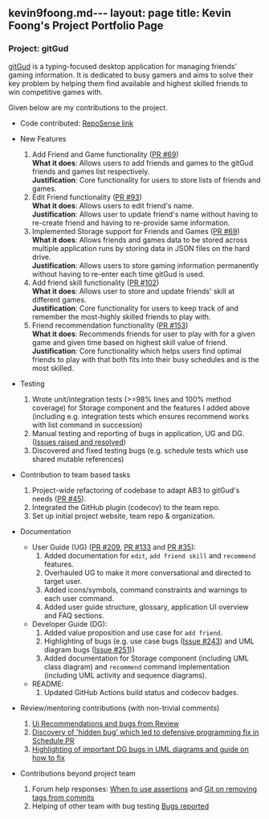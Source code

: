 kevin9foong.md---
layout: page
title: Kevin Foong's Project Portfolio Page
---

### Project: gitGud

[gitGud](https://ay2122s1-cs2103t-w13-4.github.io/tp/) is a typing-focused desktop application for managing friends' gaming information. 
It is dedicated to busy gamers and aims to solve their key problem by helping them find available and highest skilled 
friends to win competitive games with. <br>

Given below are my contributions to the project.
* Code contributed: [RepoSense link](https://nus-cs2103-ay2122s1.github.io/tp-dashboard/?search=kevin9foong&sort=groupTitle&sortWithin=title&since=2021-09-17&timeframe=commit&mergegroup=&groupSelect=groupByRepos&breakdown=false)
* New Features
  1. Add Friend and Game functionality ([PR #69](https://github.com/AY2122S1-CS2103T-W13-4/tp/pull/69)) <br>
     **What it does**: Allows users to add friends and games to the gitGud friends and games list respectively.<br>
     **Justification**: Core functionality for users to store lists of friends and games.
  2. Edit Friend functionality ([PR #93](https://github.com/AY2122S1-CS2103T-W13-4/tp/pull/93)) <br>
     **What it does**: Allows users to edit friend's name.<br>
     **Justification**: Allows user to update friend's name without having to re-create friend and having to re-provide same information.
  3. Implemented Storage support for Friends and Games ([PR #69](https://github.com/AY2122S1-CS2103T-W13-4/tp/pull/69)) <br>
     **What it does**: Allows friends and games data to be stored across multiple application runs by storing data in JSON files on the hard drive. <br>
     **Justification**: Allows users to store gaming information permanently without having to re-enter each time gitGud is used.<br>
  4. Add friend skill functionality ([PR #102](https://github.com/AY2122S1-CS2103T-W13-4/tp/pull/102)) <br>
     **What it does**: Allows user to store and update friends' skill at different games.<br>
     **Justification**: Core functionality for users to keep track of and remember the most-highly skilled friends to play with.
  5. Friend recommendation functionality ([PR #153](https://github.com/AY2122S1-CS2103T-W13-4/tp/pull/153)) <br>
     **What it does**: Recommends friends for user to play with for a given game and given time based on highest skill value of friend.<br>
     **Justification**: Core functionality which helps users find optimal friends to play with that both fits into their busy schedules and 
     is the most skilled.

* Testing 
  1. Wrote unit/integration tests (>=98% lines and 100% method coverage) for Storage component and the features I added above 
  (including e.g. integration tests which ensures recommend works with list command in succession)
  2. Manual testing and reporting of bugs in application, UG and DG. ([Issues raised and resolved](https://github.com/AY2122S1-CS2103T-W13-4/tp/issues?q=is%3Aissue+author%3Akevin9foong+is%3Aclosed))
  3. Discovered and fixed testing bugs (e.g. schedule tests which use shared mutable references)

* Contribution to team based tasks
  1. Project-wide refactoring of codebase to adapt AB3 to gitGud's needs ([PR #45](https://github.com/AY2122S1-CS2103T-W13-4/tp/pull/45)).
  2. Integrated the GitHub plugin (codecov) to the team repo.
  3. Set up initial project website, team repo & organization.
     
* Documentation
  * User Guide (UG) ([PR #209](https://github.com/AY2122S1-CS2103T-W13-4/tp/pull/209), [PR #133](https://github.com/AY2122S1-CS2103T-W13-4/tp/pull/133) and [PR #35](https://github.com/AY2122S1-CS2103T-W13-4/tp/pull/35)):
    1. Added documentation for `edit`, `add friend skill` and `recommend` features.
    2. Overhauled UG to make it more conversational and directed to target user. 
    3. Added icons/symbols, command constraints and warnings to each user command. 
    4. Added user guide structure, glossary, application UI overview and FAQ sections.
  * Developer Guide (DG):
    1. Added value proposition and use case for `add friend`.
    2. Highlighting of bugs (e.g. use case bugs ([Issue #243](https://github.com/AY2122S1-CS2103T-W13-4/tp/issues/243)) and UML diagram bugs ([Issue #251](https://github.com/AY2122S1-CS2103T-W13-4/tp/issues/251)))
    3. Added documentation for Storage component (including UML class diagram) and `recommend` command implementation (including UML activity and sequence diagrams).
  * README:
    1. Updated GitHub Actions build status and codecov badges.

* Review/mentoring contributions (with non-trivial comments)
  1. [Ui Recommendations and bugs from Review](https://github.com/AY2122S1-CS2103T-W13-4/tp/pull/107)
  2. [Discovery of 'hidden bug' which led to defensive programming fix in Schedule PR](https://github.com/AY2122S1-CS2103T-W13-4/tp/pull/113)
  3. [Highlighting of important DG bugs in UML diagrams and guide on how to fix](https://github.com/AY2122S1-CS2103T-W13-4/tp/pull/255)

* Contributions beyond project team
    1. Forum help responses: 
    [When to use assertions](https://github.com/nus-cs2103-AY2122S1/forum/issues/190#issuecomment-913379752) 
    and [Git on removing tags from commits](https://github.com/nus-cs2103-AY2122S1/forum/issues/24#issuecomment-899956054)
    2. Helping of other team with bug testing
    [Bugs reported](https://docs.google.com/document/d/1nXaZGo2nbEuU-jgpz8IDph73P4WFkGlo9_yW_paeNDE/edit)
